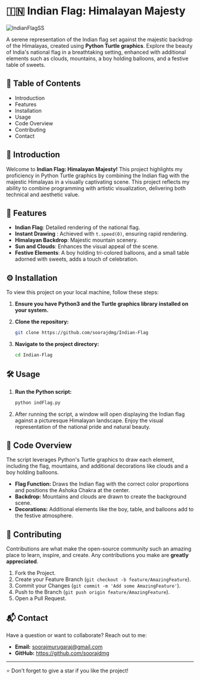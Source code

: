 # 🇮🇳 Indian Flag: Himalayan Majesty

 
![IndianFlagSS](https://github.com/user-attachments/assets/adaea6a8-4b10-46ae-acd2-9f7040175488)




A serene representation of the Indian flag set against the majestic backdrop of the Himalayas, created using **Python Turtle graphics**. Explore the beauty of India's national flag in a breathtaking setting, enhanced with additional elements such as clouds, mountains, a boy holding balloons, and a festive table of sweets.

## 🚀 Table of Contents

- Introduction
- Features
- Installation
- Usage
- Code Overview
- Contributing
- Contact
  
## 📖 Introduction

Welcome to **Indian Flag: Himalayan Majesty!** This project highlights my proficiency in Python Turtle graphics by combining the Indian flag with the majestic Himalayas in a visually captivating scene. This project reflects my ability to combine programming with artistic visualization, delivering both technical and aesthetic value.

## 🌟 Features

- **Indian Flag**: Detailed rendering of the national flag.
- **Instant Drawing** : Achieved with `t.speed(0)`, ensuring rapid rendering.
- **Himalayan Backdrop**: Majestic mountain scenery.
- **Sun and Clouds**: Enhances the visual appeal of the scene.
- **Festive Elements**: A boy holding tri-colored balloons, and a small table adorned with sweets, adds a touch of celebration.
  
## ⚙️ Installation

To view this project on your local machine, follow these steps:

1. **Ensure you have Python3 and the Turtle graphics library installed on your system.**

2. **Clone the repository:**
    ```sh
    git clone https://github.com/soorajdmg/Indian-Flag
    ```
    
3. **Navigate to the project directory:**
     ```sh
    cd Indian-Flag
    ```

## 🛠️ Usage

1. **Run the Python script:**
    ```sh
    python indFlag.py
    ```
    
2. After running the script, a window will open displaying the Indian flag against a picturesque Himalayan landscape. Enjoy the visual representation of the national pride and natural beauty.

## 📝 Code Overview

The script leverages Python's Turtle graphics to draw each element, including the flag, mountains, and additional decorations like clouds and a boy holding balloons.

 - **Flag Function:** Draws the Indian flag with the correct color proportions and positions the Ashoka Chakra at the center.
 - **Backdrop:** Mountains and clouds are drawn to create the background scene.
 - **Decorations:** Additional elements like the boy, table, and balloons add to the festive atmosphere.

## 🤝 Contributing

Contributions are what make the open-source community such an amazing place to learn, inspire, and create. Any contributions you make are **greatly appreciated**.

1. Fork the Project.
2. Create your Feature Branch (`git checkout -b feature/AmazingFeature`).
3. Commit your Changes (`git commit -m 'Add some AmazingFeature'`).
4. Push to the Branch (`git push origin feature/AmazingFeature`).
5. Open a Pull Request.

## 📬 Contact

Have a question or want to collaborate? Reach out to me:

- **Email:** [soorajmurugaraj@gmail.com](soorajmurugaraj@gmail.com)
- **GitHub:** https://github.com/soorajdmg

---

⭐️ Don't forget to give a star if you like the project!

